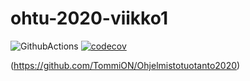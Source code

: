 # ohtu-2020-viikko1

![GithubActions](https://github.com/TommiON/ohtu-2020-viikko1/workflows/Java%20CI%20with%20Gradle/badge.svg)
[![codecov](https://codecov.io/gh/TommiON/ohtu-2020-viikko1/branch/main/graph/badge.svg?token=O473RMYS34)](undefined)

(https://github.com/TommiON/Ohjelmistotuotanto2020)
